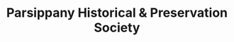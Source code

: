---
layout: repo
title: "Parsippany Historical & Preservation Society"
id: 12819
permalink: repos/12819/
---
